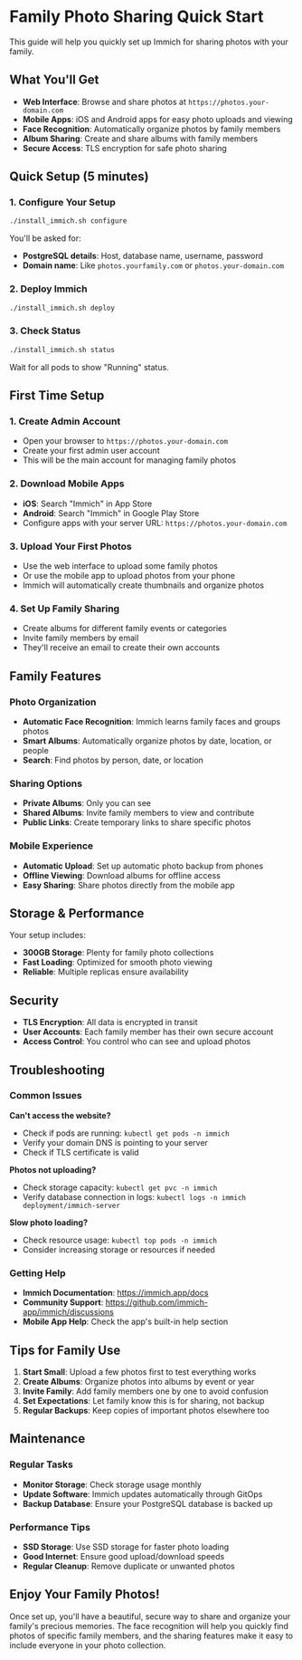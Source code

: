 # Family Photo Sharing Quick Start

This guide will help you quickly set up Immich for sharing photos with your family.

## What You'll Get

- **Web Interface**: Browse and share photos at `https://photos.your-domain.com`
- **Mobile Apps**: iOS and Android apps for easy photo uploads and viewing
- **Face Recognition**: Automatically organize photos by family members
- **Album Sharing**: Create and share albums with family members
- **Secure Access**: TLS encryption for safe photo sharing

## Quick Setup (5 minutes)

### 1. Configure Your Setup

```bash
./install_immich.sh configure
```

You'll be asked for:
- **PostgreSQL details**: Host, database name, username, password
- **Domain name**: Like `photos.yourfamily.com` or `photos.your-domain.com`

### 2. Deploy Immich

```bash
./install_immich.sh deploy
```

### 3. Check Status

```bash
./install_immich.sh status
```

Wait for all pods to show "Running" status.

## First Time Setup

### 1. Create Admin Account
- Open your browser to `https://photos.your-domain.com`
- Create your first admin user account
- This will be the main account for managing family photos

### 2. Download Mobile Apps
- **iOS**: Search "Immich" in App Store
- **Android**: Search "Immich" in Google Play Store
- Configure apps with your server URL: `https://photos.your-domain.com`

### 3. Upload Your First Photos
- Use the web interface to upload some family photos
- Or use the mobile app to upload photos from your phone
- Immich will automatically create thumbnails and organize photos

### 4. Set Up Family Sharing
- Create albums for different family events or categories
- Invite family members by email
- They'll receive an email to create their own accounts

## Family Features

### Photo Organization
- **Automatic Face Recognition**: Immich learns family faces and groups photos
- **Smart Albums**: Automatically organize photos by date, location, or people
- **Search**: Find photos by person, date, or location

### Sharing Options
- **Private Albums**: Only you can see
- **Shared Albums**: Invite family members to view and contribute
- **Public Links**: Create temporary links to share specific photos

### Mobile Experience
- **Automatic Upload**: Set up automatic photo backup from phones
- **Offline Viewing**: Download albums for offline access
- **Easy Sharing**: Share photos directly from the mobile app

## Storage & Performance

Your setup includes:
- **300GB Storage**: Plenty for family photo collections
- **Fast Loading**: Optimized for smooth photo viewing
- **Reliable**: Multiple replicas ensure availability

## Security

- **TLS Encryption**: All data is encrypted in transit
- **User Accounts**: Each family member has their own secure account
- **Access Control**: You control who can see and upload photos

## Troubleshooting

### Common Issues

**Can't access the website?**
- Check if pods are running: `kubectl get pods -n immich`
- Verify your domain DNS is pointing to your server
- Check if TLS certificate is valid

**Photos not uploading?**
- Check storage capacity: `kubectl get pvc -n immich`
- Verify database connection in logs: `kubectl logs -n immich deployment/immich-server`

**Slow photo loading?**
- Check resource usage: `kubectl top pods -n immich`
- Consider increasing storage or resources if needed

### Getting Help

- **Immich Documentation**: https://immich.app/docs
- **Community Support**: https://github.com/immich-app/immich/discussions
- **Mobile App Help**: Check the app's built-in help section

## Tips for Family Use

1. **Start Small**: Upload a few photos first to test everything works
2. **Create Albums**: Organize photos into albums by event or year
3. **Invite Family**: Add family members one by one to avoid confusion
4. **Set Expectations**: Let family know this is for sharing, not backup
5. **Regular Backups**: Keep copies of important photos elsewhere too

## Maintenance

### Regular Tasks
- **Monitor Storage**: Check storage usage monthly
- **Update Software**: Immich updates automatically through GitOps
- **Backup Database**: Ensure your PostgreSQL database is backed up

### Performance Tips
- **SSD Storage**: Use SSD storage for faster photo loading
- **Good Internet**: Ensure good upload/download speeds
- **Regular Cleanup**: Remove duplicate or unwanted photos

## Enjoy Your Family Photos!

Once set up, you'll have a beautiful, secure way to share and organize your family's precious memories. The face recognition will help you quickly find photos of specific family members, and the sharing features make it easy to include everyone in your photo collection. 
